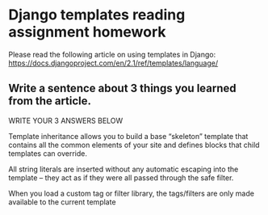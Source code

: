 # Django templates reading assignment homework

Please read the following article on using templates in Django: https://docs.djangoproject.com/en/2.1/ref/templates/language/

## Write a sentence about 3 things you learned from the article. 

WRITE YOUR 3 ANSWERS BELOW

 Template inheritance allows you to build a base “skeleton” template that contains all the common elements of your site and defines blocks that child templates can override.
 
 All string literals are inserted without any automatic escaping into the template – they act as if they were all passed through the safe filter. 
 
 When you load a custom tag or filter library, the tags/filters are only made available to the current template
